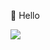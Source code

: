 👋 Hello


<a href="https://opgc.me/#/users/hsh519" target="_blank"><img src="https://api.opgc.me/githubs/users/hsh519/tag/?theme=basic" /></a>
<!---
hsh519/hsh519 is a ✨ special ✨ repository because its `README.md` (this file) appears on your GitHub profile.
You can click the Preview link to take a look at your changes.
--->
